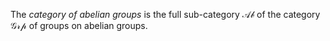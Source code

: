 The *category of abelian groups* is the full sub-category $\mathcal{Ab}$ of the category $\mathcal{Grp}$ of groups on abelian groups.
